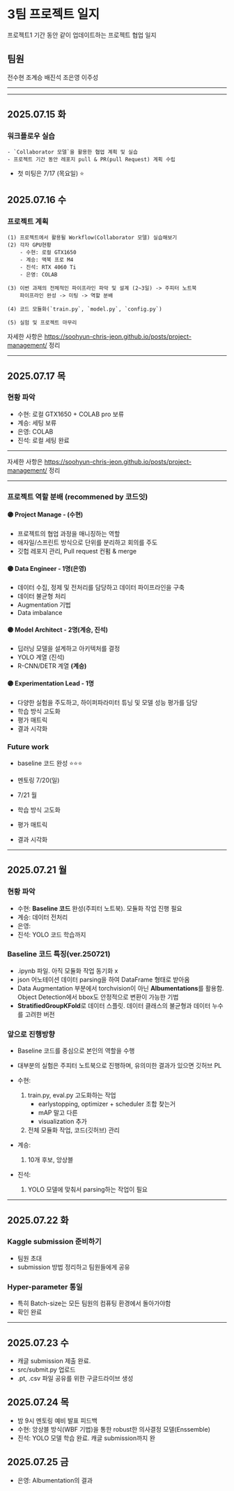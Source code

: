 # 3팀 프로젝트 일지
프로젝트1 기간 동안 같이 업데이트하는 프로젝트 협업 일지
## 팀원
전수현
조계승
배진석
조은영
이주성

---

---

## 2025.07.15 화
### 워크플로우 실습
    - `Collaborator 모델`을 활용한 협업 계획 및 실습
    - 프로젝트 기간 동안 레포지 pull & PR(pull Request) 계획 수립

- 첫 미팅은 7/17 (목요일) ⭐

## 2025.07.16 수
### 프로젝트 계획
    (1) 프로젝트에서 활용될 Workflow(Collaborator 모델) 실습해보기
    (2) 각자 GPU현황  
        - 수현: 로컬 GTX1650
        - 계승: 맥북 프로 M4
        - 진석: RTX 4060 Ti
        - 은영: COLAB

    (3) 이번 과제의 전체적인 파이프라인 파악 및 설계 (2~3일) -> 주피터 노트북
        파이프라인 완성 -> 미팅 -> 역할 분배

    (4) 코드 모듈화(`train.py`, `model.py`, `config.py`)

    (5) 실험 및 프로젝트 마무리

자세한 사항은 https://soohyun-chris-jeon.github.io/posts/project-management/ 정리

---

## 2025.07.17 목
### 현황 파악
- 수현: 로컬 GTX1650 + COLAB pro 보류
- 계승: 세팅 보류
- 은영: COLAB
- 진석: 로컬 세팅 완료

---
자세한 사항은 https://soohyun-chris-jeon.github.io/posts/project-management/ 정리

---

### 프로젝트 역할 분배 (recommened by 코드잇)
#### 🟣 Project Manage - (수현)
- 프로젝트의 협업 과정을 매니징하는 역할
- 애자일/스프린트 방식으로 단위를 분리하고 회의를 주도
- 깃헙 레포지 관리, Pull request 컨펌 & merge

#### 🟣 Data Engineer - 1명(은영)
- 데이터 수집, 정제 및 전처리를 담당하고 데이터 파이프라인을 구축
- 데이터 불균형 처리
- Augmentation 기법
- Data imbalance

#### 🟣 Model Architect	- 2명(계승, 진석)
- 딥러닝 모델을 설계하고 아키텍처를 결정
- YOLO 계열 (진석)
- R-CNN/DETR 계열 **(계승)**

#### 🟣 Experimentation Lead - 1명
- 다양한 실험을 주도하고, 하이퍼파라미터 튜닝 및 모델 성능 평가를 담당
- 학습 방식 고도화
- 평가 매트릭 
- 결과 시각화

### Future work
- baseline 코드 완성 ⭐⭐⭐
- 멘토링 7/20(일)
- 7/21 월

- 학습 방식 고도화
- 평가 매트릭 
- 결과 시각화
---


## 2025.07.21 월
### 현황 파악
- 수현: **Baseline 코드** 완성(주피터 노트북). 모듈화 작업 진행 필요
- 계승: 데이터 전처리
- 은영: 
- 진석: YOLO 코드 학습까지

### Baseline 코드 특징(ver.250721)
- .ipynb 파일. 아직 모듈화 작업 동기화 x
- json 어노테이션 데이터 parsing을 하여 DataFrame 형태로 받아옴
- Data Augmentation 부분에서 torchvision이 아닌 **Albumentations**를 활용함. Object Detection에서 bbox도 안정적으로 변환이 가능한 기법
- **StratifiedGroupKFold**로 데이터 스플릿. 데이터 클래스의 불균형과 데이터 누수를 고려한 버전


### 앞으로 진행방향
- Baseline 코드를 중심으로 본인의 역할을 수행
- 대부분의 실험은 주피터 노트북으로 진행하며, 유의미한 결과가 있으면 깃허브 PL

- 수현: 
    1. train.py, eval.py 고도화하는 작업
        * earlystopping, optimizer + scheduler 조합 찾는거
        * mAP 말고 다른 
        * visualization 추가    
    2. 전체 모듈화 작업, 코드(깃허브) 관리

- 계승:
    1. 10개 후보, 앙상블

- 진석:
    1. YOLO 모델에 맞춰서 parsing하는 작업이 필요
---

## 2025.07.22 화
### Kaggle submission 준비하기
- 팀원 초대
- submission 방법 정리하고 팀원들에게 공유

### Hyper-parameter 통일
- 특히 Batch-size는 모든 팀원의 컴퓨팅 환경에서 돌아가야함
- 확인 완료
---

## 2025.07.23 수
- 캐글 submission 제출 완료.
- src/submit.py 업로드
- .pt, .csv 파일 공유를 위한 구글드라이브 생성

## 2025.07.24 목
- 밤 9시 멘토링 예비 발표 피드백
- 수현: 앙상블 방식(WBF 기법)을 통한 robust한 의사결정 모델(Enssemble)
- 진석: YOLO 모델 학습 완료. 캐글 submission까지 완

## 2025.07.25 금
- 은영: Albumentation의 결과 

